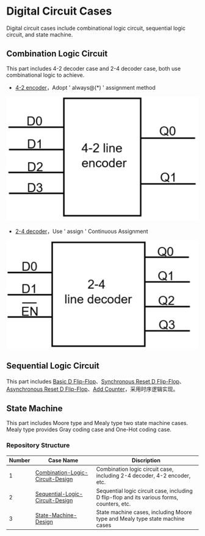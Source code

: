 # Digital Circuit Cases

Digital circuit cases include combinational logic circuit, sequential logic circuit, and state machine.

## Combination Logic Circuit

This part includes 4-2 decoder case and 2-4 decoder case, both use combinational logic to achieve.

* [4-2 encoder](/Examples/FPGA/1.Digital-Circuits/1.Combination-Logic-Circuit-Design/4-2-Encoder)，Adopt ' always@(*) ' assignment method

![](/Examples/Images/4-2-Encoder-Examples.png)

* [2-4 decoder](/Examples/FPGA/1.Digital-Circuits/1.Combination-Logic-Circuit-Design/2-4-Decoder)，Use ' assign ' Continuous Assignment

![](/Examples/Images/2-4-Decoder-Examples.png)

## Sequential Logic Circuit

This part includes [Basic D Flip-Flop](/Examples/FPGA/1.Digital-Circuits/2.Sequential-Logic-Circuit-Design/Basic-D-Flip-Flop)、[Synchronous Reset D Flip-Flop](/Examples/FPGA/1.Digital-Circuits/2.Sequential-Logic-Circuit-Design/Synchronous-Reset-D-Flip-Flop)、[Asynchronous Reset D Flip-Flop](/Examples/FPGA/1.Digital-Circuits/2.Sequential-Logic-Circuit-Design/Asynchronous-Reset-D-Flip-Flop)、[Add Counter](/Examples/FPGA/1.Digital-Circuits/2.Sequential-Logic-Circuit-Design/Add-Counter)，采用时序逻辑实现。

## State Machine

This part includes Moore type and Mealy type two state machine cases. Mealy type provides Gray coding case and One-Hot coding case.

### Repository Structure

| Number | Case Name                                                  | Discription                                |
| ---- | ------------------------------------------------------------ | ------------------------------------------ |
| 1    | [Combination-Logic-Circuit-Design](/Examples/FPGA/1.Digital-Circuits/1.Combination-Logic-Circuit-Design)   |Combination logic circuit case, including 2-4 decoder, 4-2 encoder, etc.  |
| 2    | [Sequential-Logic-Circuit-Design](/Examples/FPGA/1.Digital-Circuits/2.Sequential-Logic-Circuit-Design)   | Sequential logic circuit case, including D flip-flop and its various forms, counters, etc.  |
| 3    | [State-Machine-Design](/Examples/FPGA/1.Digital-Circuits/3.State-Machine-Design)   | State machine cases, including Moore type and Mealy type state machine cases  |